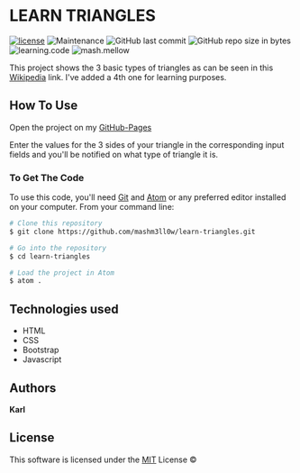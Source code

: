 # **LEARN TRIANGLES**



[![license](https://img.shields.io/github/license/mashm3ll0w/learn-triangles.svg)](tps://github.com/mashm3ll0w/learn-triangles/blob/master/LICENSE.md) ![Maintenance](https://img.shields.io/maintenance/yes/2019.svg) ![GitHub last commit](https://img.shields.io/github/last-commit/mashm3ll0w/learn-triangles.svg) ![GitHub repo size in bytes](https://img.shields.io/github/repo-size/mashm3ll0w/learn-triangles.svg) ![learning.code](https://img.shields.io/badge/code-robot-success.svg)  ![mash.mellow](https://img.shields.io/badge/%3C%2F%3E%20with%20%E2%99%A5%20by-mash.mellow-%23e30000.svg)



This project shows the 3 basic types of triangles as can be seen in this [Wikipedia](https://en.wikipedia.org/wiki/Triangle) link.
I've added a 4th one for learning purposes.


## How To Use
Open the project on my [GitHub-Pages](https://mashm3ll0w.github.io/learn-triangles/)

Enter the values for the 3 sides of your triangle in the corresponding input fields and you'll be notified on what type of triangle it is.

### To Get The Code
To use this code, you'll need [Git](https://git-scm.com) and [Atom](https://atom.io) or any preferred editor installed on your computer. 
From your command line:

```bash
# Clone this repository
$ git clone https://github.com/mashm3ll0w/learn-triangles.git

# Go into the repository
$ cd learn-triangles

# Load the project in Atom
$ atom .
```

## Technologies used
* HTML
* CSS
* Bootstrap
* Javascript

## Authors

**Karl**


## License
This software is licensed under the [MIT](https://github.com/mashm3ll0w/learn-triangles/blob/master/LICENSE.md) License ©
